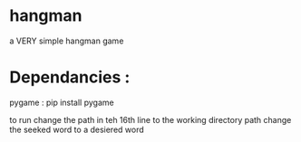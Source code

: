 # hangman
a VERY simple hangman game

# Dependancies :

pygame : pip install pygame

to run change the path in teh 16th line to the working directory path
change the seeked word to a desiered word
